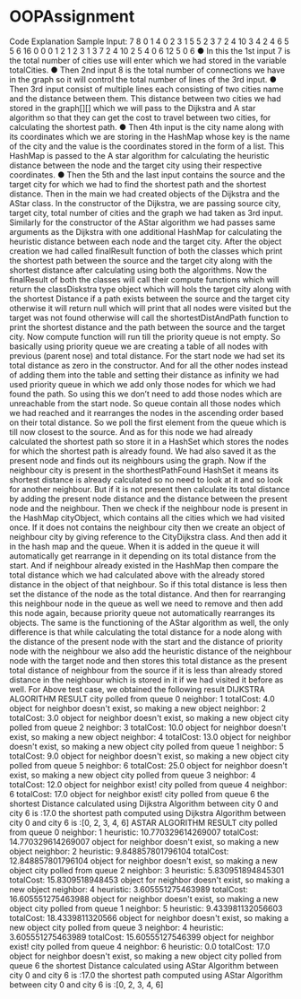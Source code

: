 # OOPAssignment
Code Explanation
Sample Input:
7
8
0 1 4
0 2 3
1 5 5
2 3 7
2 4 10
3 4 2
4 6 5
5 6 16
0 0 0
1 2 1
2 3 1
3 7 2
4 10 2
5 4 0
6 12 5
0 6
● In this the 1st
input 7 is the total number of cities use will enter which we had
stored in the variable totalCities.
● Then 2nd
input 8 is the total number of connections we have in the graph so it will
control the total number of lines of the 3rd
input.
● Then 3rd
input consist of multiple lines each consisting of two cities name and
the distance between them. This distance between two cities we had stored in
the graph[][] which we will pass to the Dijkstra and A star algorithm so that they
can get the cost to travel between two cities, for calculating the shortest path.
● Then 4th
input is the city name along with its coordinates which we are storing in
the HashMap whose key is the name of the city and the value is the coordinates
stored in the form of a list. This HashMap is passed to the A star algorithm for
calculating the heuristic distance between the node and the target city using their
respective coordinates.
● Then the 5th and the last input contains the source and the target city for which
we had to find the shortest path and the shortest distance.
Then in the main we had created objects of the Dijkstra and the AStar class. In the
constructor of the Dijkstra, we are passing source city, target city, total number of
cities and the graph we had taken as 3rd
input. Similarly for the constructor of the
AStar algorithm we had passes same arguments as the Dijkstra with one additional
HashMap for calculating the heuristic distance between each node and the target
city. After the object creation we had called finalResult function of both the classes
which print the shortest path between the source and the target city along with the
shortest distance after calculating using both the algorithms.
Now the finalResult of both the classes will call their compute functions which will
return the classDiskstra type object which will hols the target city along with the
shortest Distance if a path exists between the source and the target city otherwise it
will return null which will print that all nodes were visited but the target was not found
otherwise will call the shortestDistAndPath function to print the shortest distance and
the path between the source and the target city.
Now compute function will run till the priority queue is not empty. So basically using
priority queue we are creating a table of all nodes with previous (parent nose) and
total distance. For the start node we had set its total distance as zero in the
constructor. And for all the other nodes instead of adding them into the table and
setting their distance as infinity we had used priority queue in which we add only
those nodes for which we had found the path. So using this we don’t need to add
those nodes which are unreachable from the start node. So queue contain all those
nodes which we had reached and it rearranges the nodes in the ascending order
based on their total distance. So we poll the first element from the queue which is till
now closest to the source. And as for this node we had already calculated the
shortest path so store it in a HashSet<Integer> which stores the nodes for which the
shortest path is already found. We had also saved it as the present node and finds
out its neighbours using the graph.
Now if the neighbour city is present in the shorthestPathFound HashSet it means its
shortest distance is already calculated so no need to look at it and so look for
another neighbour. But if it is not present then calculate its total distance by adding
the present node distance and the distance between the present node and the
neighbour. Then we check if the neighbour node is present in the HashMap
cityObject, which contains all the cities which we had visited once. If it does not
contains the neighbour city then we create an object of neighbour city by giving
reference to the CityDijkstra class. And then add it in the hash map and the queue.
When it is added in the queue it will automatically get rearrange in it depending on
its total distance from the start.
And if neighbour already existed in the HashMap then compare the total distance
which we had calculated above with the already stored distance in the object of that
neighbour. So if this total distance is less then set the distance of the node as the
total distance. And then for rearranging this neighbour node in the queue as well we
need to remove and then add this node again, because priority queue not
automatically rearranges its objects.
The same is the functioning of the AStar algorithm as well, the only difference is that
while calculating the total distance for a node along with the distance of the present
node with the start and the distance of priority node with the neighbour we also add
the heuristic distance of the neighbour node with the target node and then stores this
total distance as the present total distance of neighbour from the source if it is less
than already stored distance in the neighbour which is stored in it if we had visited it
before as well.
For Above test case, we obtained the following result
DIJKSTRA ALGORITHM RESULT
city polled from queue 0
neighbor: 1
totalCost: 4.0
object for neighbor doesn't exist, so making a new object
neighbor: 2
totalCost: 3.0
object for neighbor doesn't exist, so making a new object
city polled from queue 2
neighbor: 3
totalCost: 10.0
object for neighbor doesn't exist, so making a new object
neighbor: 4
totalCost: 13.0
object for neighbor doesn't exist, so making a new object
city polled from queue 1
neighbor: 5
totalCost: 9.0
object for neighbor doesn't exist, so making a new object
city polled from queue 5
neighbor: 6
totalCost: 25.0
object for neighbor doesn't exist, so making a new object
city polled from queue 3
neighbor: 4
totalCost: 12.0
object for neighbor exist!
city polled from queue 4
neighbor: 6
totalCost: 17.0
object for neighbor exist!
city polled from queue 6
the shortest Distance calculated using Dijkstra Algorithm between city 0 and city 6 is :17.0
the shortest path computed using Dijkstra Algorithm between city 0 and city 6 is :[0, 2, 3, 4, 6]
ASTAR ALGORITHM RESULT
city polled from queue 0
neighbor: 1
heuristic: 10.770329614269007
totalCost: 14.770329614269007
object for neighbor doesn't exist, so making a new object
neighbor: 2
heuristic: 9.848857801796104
totalCost: 12.848857801796104
object for neighbor doesn't exist, so making a new object
city polled from queue 2
neighbor: 3
heuristic: 5.830951894845301
totalCost: 15.8309518948453
object for neighbor doesn't exist, so making a new object
neighbor: 4
heuristic: 3.605551275463989
totalCost: 16.605551275463988
object for neighbor doesn't exist, so making a new object
city polled from queue 1
neighbor: 5
heuristic: 9.433981132056603
totalCost: 18.4339811320566
object for neighbor doesn't exist, so making a new object
city polled from queue 3
neighbor: 4
heuristic: 3.605551275463989
totalCost: 15.60555127546399
object for neighbor exist!
city polled from queue 4
neighbor: 6
heuristic: 0.0
totalCost: 17.0
object for neighbor doesn't exist, so making a new object
city polled from queue 6
the shortest Distance calculated using AStar Algorithm between city 0 and city 6 is :17.0
the shortest path computed using AStar Algorithm between city 0 and city 6 is :[0, 2, 3, 4, 6]
